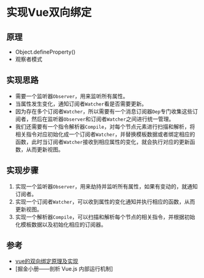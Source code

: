 # 实现Vue双向绑定

## 原理
- Object.defineProperty()
- 观察者模式

## 实现思路
- 需要一个监听器`Observer`，用来监听所有属性。
- 当属性发生变化，通知订阅者`Watcher`看是否需要更新。
- 因为存在多个订阅者`Watcher`，所以需要有一个消息订阅器`Dep`专门收集这些订阅者，然后在监听器`Observer`和订阅者`Watcher`之间进行统一管理。
- 我们还需要有一个指令解析器`Compile`，对每个节点元素进行扫描和解析，将相关指令对应初始化成一个订阅者`Watcher`，并替换模板数据或者绑定相应的函数，此时当订阅者`Watcher`接收到相应属性的变化，就会执行对应的更新函数，从而更新视图。

## 实现步骤
1. 实现一个监听器`Observer`，用来劫持并监听所有属性，如果有变动的，就通知订阅者。
2. 实现一个订阅者`Watcher`，可以收到属性的变化通知并执行相应的函数，从而更新视图。
3. 实现一个解析器`Compile`，可以扫描和解析每个节点的相关指令，并根据初始化模板数据以及初始化相应的订阅器。

## 参考
- [vue的双向绑定原理及实现](http://www.cnblogs.com/canfoo/p/6891868.html)
- [掘金小册——剖析 Vue.js 内部运行机制]